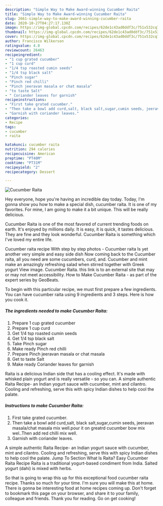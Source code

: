 ```yaml
---
description: "Simple Way to Make Award-winning Cucumber Raita"
title: "Simple Way to Make Award-winning Cucumber Raita"
slug: 2661-simple-way-to-make-award-winning-cucumber-raita
date: 2020-10-27T04:27:17.130Z
image: https://img-global.cpcdn.com/recipes/62de1c43ad0ddf3c/751x532cq70/cucumber-raita-recipe-main-photo.jpg
thumbnail: https://img-global.cpcdn.com/recipes/62de1c43ad0ddf3c/751x532cq70/cucumber-raita-recipe-main-photo.jpg
cover: https://img-global.cpcdn.com/recipes/62de1c43ad0ddf3c/751x532cq70/cucumber-raita-recipe-main-photo.jpg
author: Francisco Wilkerson
ratingvalue: 4.8
reviewcount: 26463
recipeingredient:
- "1 cup grated cucumber"
- "1 cup curd"
- "1/4 tsp roasted cumin seeds"
- "1/4 tsp black salt"
- "Pinch sugar"
- "Pinch red chilli"
- "Pinch jeeravan masala or chat masala"
- "to taste Salt"
- " Coriander leaves for garnish"
recipeinstructions:
- "First take grated cucumber."
- "Then take a bowl add curd,salt, black salt,sugar,cumin seeds, jeeravan masala/chat masala mix well.pour it on greatrd cucumber bow mix wel..Then add red chilli mix well."
- "Garnish with coriander leaves."
categories:
- Recipe
tags:
- cucumber
- raita

katakunci: cucumber raita 
nutrition: 294 calories
recipecuisine: American
preptime: "PT40M"
cooktime: "PT31M"
recipeyield: "2"
recipecategory: Dessert

---
```



![Cucumber Raita](https://img-global.cpcdn.com/recipes/62de1c43ad0ddf3c/751x532cq70/cucumber-raita-recipe-main-photo.jpg)

Hey everyone, hope you're having an incredible day today. Today, I'm gonna show you how to make a special dish, cucumber raita. It is one of my favorites. For mine, I am going to make it a bit unique. This will be really delicious.

Cucumber Raita is one of the most favored of current trending foods on earth. It's enjoyed by millions daily. It is easy, it is quick, it tastes delicious. They are fine and they look wonderful. Cucumber Raita is something which I've loved my entire life.

Cucumber raita recipe With step by step photos - Cucumber raita Is yet another very simple and easy side dish Now coming back to the Cucumber raita, all you need are some cucumbers, curd, and. Cucumber and mint make an amazingly refreshing salad when stirred together with Greek yogurt View image. Cucumber Raita. this link is to an external site that may or may not meet accessibility. How to Make Cucumber Raita - as part of the expert series by GeoBeats.


To begin with this particular recipe, we must first prepare a few ingredients. You can have cucumber raita using 9 ingredients and 3 steps. Here is how you cook it.

<!--inarticleads1-->

##### The ingredients needed to make Cucumber Raita:

1. Prepare 1 cup grated cucumber
1. Prepare 1 cup curd
1. Get 1/4 tsp roasted cumin seeds
1. Get 1/4 tsp black salt
1. Take Pinch sugar
1. Make ready Pinch red chilli
1. Prepare Pinch jeeravan masala or chat masala
1. Get to taste Salt
1. Make ready  Coriander leaves for garnish


Raita is a delicious Indian side that has a cooling effect. It&#39;s made with whisked plain yogurt and is really versatile - so you can. A simple authentic Raita Recipe- an Indian yogurt sauce with cucumber, mint and cilantro. Cooling and refreshing, serve this with spicy Indian dishes to help cool the palate. 

<!--inarticleads2-->

##### Instructions to make Cucumber Raita:

1. First take grated cucumber.
1. Then take a bowl add curd,salt, black salt,sugar,cumin seeds, jeeravan masala/chat masala mix well.pour it on greatrd cucumber bow mix wel..Then add red chilli mix well.
1. Garnish with coriander leaves.


A simple authentic Raita Recipe- an Indian yogurt sauce with cucumber, mint and cilantro. Cooling and refreshing, serve this with spicy Indian dishes to help cool the palate. Jump To Section What Is Raita? Easy Cucumber Raita Recipe Raita is a traditional yogurt-based condiment from India. Salted yogurt (dahi) is mixed with herbs. 

So that is going to wrap this up for this exceptional food cucumber raita recipe. Thanks so much for your time. I'm sure you will make this at home. There is gonna be interesting food at home recipes coming up. Don't forget to bookmark this page on your browser, and share it to your family, colleague and friends. Thank you for reading. Go on get cooking!
